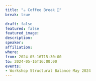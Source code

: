 ```yaml
---
title: "☕️ Coffee Break 🥐"
break: true

draft: false
featured: false
featured_image:
description:
speaker:
affiliation:
where:
from: 2024-05-16T15:30:00
to: 2024-05-16T16:00:00
events:
- Workshop Structural Balance May 2024
---
```

